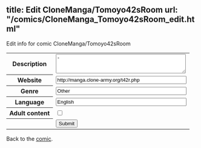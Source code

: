 title: Edit CloneManga/Tomoyo42sRoom
url: "/comics/CloneManga_Tomoyo42sRoom_edit.html"
---
Edit info for comic CloneManga/Tomoyo42sRoom

<form name="comic" action="http://gaepostmail.appspot.com/comic/" method="post">
<table class="comicinfo">
<tr>
<th>Description</th><td><textarea name="description" cols="40" rows="3">-</textarea></td>
</tr>
<tr>
<th>Website</th><td><input type="text" name="url" value="http://manga.clone-army.org/t42r.php" size="40"/></td>
</tr>
<tr>
<th>Genre</th><td><input type="text" name="genre" value="Other" size="40"/></td>
</tr>
<tr>
<th>Language</th><td><input type="text" name="language" value="English" size="40"/></td>
</tr>
<tr>
<th>Adult content</th><td><input type="checkbox" name="adult" value="adult" /></td>
</tr>
<tr>
<th></th><td>
<input type="hidden" name="comic" value="CloneManga_Tomoyo42sRoom" />
<input type="submit" name="submit" value="Submit" />
</td>
</tr>
</table>
</form>

Back to the [comic](CloneManga_Tomoyo42sRoom.html).

